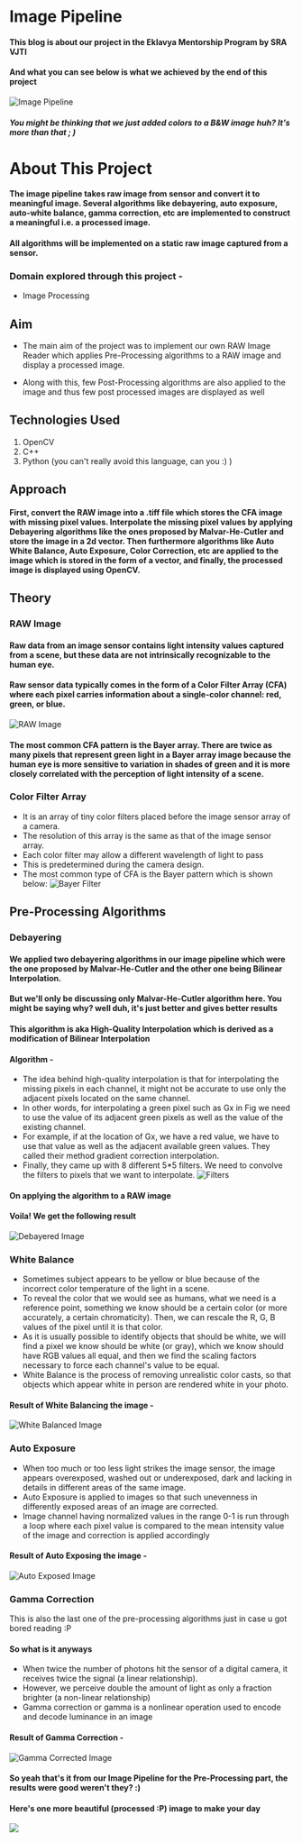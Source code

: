 # **Image Pipeline**
#### This blog is about our project in the Eklavya Mentorship Program by SRA VJTI 
#### And what you can see below is what we achieved by the end of this project

![Image Pipeline](/assets/intro.gif)
##### _You might be thinking that we just added colors to a B&W image huh? It's more than that ; )_

# About This Project

#### The image pipeline takes raw image from sensor and convert it to meaningful image. Several algorithms like debayering, auto exposure, auto-white balance, gamma correction, etc are implemented to construct a meaningful i.e. a processed image.
#### All algorithms will be implemented on a static raw image captured from a sensor.

### Domain explored through this project -
* Image Processing

## Aim
* The main aim of the project was to implement our own RAW Image Reader which applies Pre-Processing algorithms to a RAW image and display a processed image.

* Along with this, few Post-Processing algorithms are also applied to the image and thus few post processed images are displayed as well

## Technologies Used
1. OpenCV
1. C++
1. Python  (you can't really avoid this language, can you :) )

## Approach

#### First, convert the RAW image into a .tiff file which stores the CFA image with missing pixel values. Interpolate the missing pixel values by applying Debayering algorithms like the ones proposed by Malvar-He-Cutler and store the image in a 2d vector. Then furthermore algorithms like Auto White Balance, Auto Exposure, Color Correction, etc are applied to the image which is stored in the form of a vector, and finally, the processed image is displayed using OpenCV.

## Theory

### RAW Image
#### Raw data from an image sensor contains light intensity values captured from a scene, but these data are not intrinsically recognizable to the human eye.
#### Raw sensor data typically comes in the form of a Color Filter Array (CFA) where each pixel carries information about a single-color channel: red, green, or blue.
![RAW Image](/assets/raw.png)
#### The most common CFA pattern is the Bayer array. There are twice as many pixels that represent green light in a Bayer array image because the human eye is more sensitive to variation in shades of green and it is more closely correlated with the perception of light intensity of a scene.

### Color Filter Array
* It is an array of tiny color filters placed before the image sensor array of a camera.
* The resolution of this array is the same as that of the image sensor array.
* Each color filter may allow a different wavelength of light to pass
* This is predetermined during the camera design.
* The most common type of CFA is the Bayer pattern which is shown below: 
![Bayer Filter](/assets/CFA.png)

## Pre-Processing Algorithms

### Debayering

#### We applied two debayering algorithms in our image pipeline which were the one proposed by Malvar-He-Cutler and the other one being Bilinear Interpolation.
#### But we'll only be discussing only Malvar-He-Cutler algorithm here. You might be saying why? well duh, it's just better and gives better results
#### This algorithm is aka High-Quality Interpolation which is derived as a modification of Bilinear Interpolation
#### Algorithm -
* The idea behind high-quality interpolation is that for interpolating the missing pixels in each channel, it might not be accurate to use only the adjacent pixels located on the same channel.
* In other words, for interpolating a green pixel such as Gx in Fig we need to use the value of its adjacent green pixels as well as the value of the existing channel.
* For example, if at the location of Gx, we have a red value, we have to use that value as well as the adjacent available green values. They called their method gradient correction interpolation.
* Finally, they came up with 8 different 5*5 filters. We need to convolve the filters to pixels that we want to interpolate.
![Filters](/assets/Filters.png)

#### On applying the algorithm to a RAW image 
#### Voila! We get the following result
![Debayered Image](/assets/debayered.png)

### White Balance
* Sometimes subject appears to be yellow or blue because of the incorrect color temperature of the light in a scene.
* To reveal the color that we would see as humans, what we need is a reference point, something we know should be a certain color (or more accurately, a certain chromaticity). Then, we can rescale the R, G, B values of the pixel until it is that color.
* As it is usually possible to identify objects that should be white, we will find a pixel we know should be white (or gray), which we know should have RGB values all equal, and then we find the scaling factors necessary to force each channel's value to be equal.
* White Balance is the process of removing unrealistic color casts, so that objects which appear white in person are rendered white in your photo.

#### Result of White Balancing the image - 
![White Balanced Image](/assets/wb.png)

### Auto Exposure
* When too much or too less light strikes the image sensor, the image appears overexposed, washed out or underexposed, dark and lacking in details in different areas of the same image.
* Auto Exposure is applied to images so that such unevenness in differently exposed areas of an image are corrected.
* Image channel having normalized values in the range 0-1 is run through a loop where each pixel value is compared to the mean intensity value of the image and correction is applied accordingly
#### Result of Auto Exposing the image -
![Auto Exposed Image](/assets/image3.png)

### Gamma Correction
This is also the last one of the pre-processing algorithms just in case u got bored reading :P
#### So what is it anyways
* When twice the number of photons hit the sensor of a digital camera, it receives twice the signal (a linear relationship). 
* However, we perceive double the amount of light as only a fraction brighter (a non-linear relationship)
* Gamma correction or gamma is a nonlinear operation used to encode and decode luminance in an image

#### Result of Gamma Correction -
![Gamma Corrected Image](/assets/gamma.png)

#### So yeah that's it from our Image Pipeline for the Pre-Processing part, the results were good weren't they? :)

#### Here's one more beautiful (processed :P) image to make your day 
![](/assets/Processed.png)
